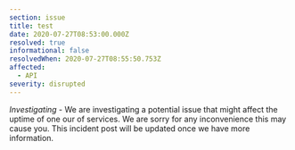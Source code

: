 ```yaml
---
section: issue
title: test
date: 2020-07-27T08:53:00.000Z
resolved: true
informational: false
resolvedWhen: 2020-07-27T08:55:50.753Z
affected:
  - API
severity: disrupted
---
```

*Investigating* - We are investigating a potential issue that might affect the uptime of one our of services. We are sorry for any inconvenience this may cause you. This incident post will be updated once we have more information.
